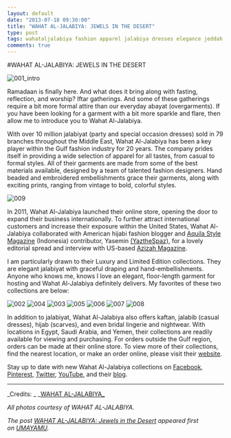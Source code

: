 ```yaml
---
layout: default
date: "2013-07-18 09:30:00"
title: "WAHAT AL-JALABIYA: JEWELS IN THE DESERT"
type: post
tags: wahataljalabiya fashion apparel jalabiya dresses elegance jeddah cairo sanaa saudi egypt yemen craftsmanship heritage tradition culture
comments: true
---
```



#WAHAT AL-JALABIYA: JEWELS IN THE DESERT

![001_intro][1]

Ramadaan is finally here. And what does it bring along with fasting, reflection, and worship? Iftar gatherings. And some of these gatherings require a bit more formal attire than our everyday abayat (overgarments). If you have been looking for a garment with a bit more sparkle and flare, then allow me to introduce you to Wahat Al-Jalabiya.

With over 10 million jalabiyat (party and special occasion dresses) sold in 79 branches throughout the Middle East, Wahat Al-Jalabiya has been a key player within the Gulf fashion industry for 20 years. The company prides itself in providing a wide selection of apparel for all tastes, from casual to formal styles. All of their garments are made from some of the best materials available, designed by a team of talented fashion designers. Hand beaded and embroidered embellishments grace their garments, along with exciting prints, ranging from vintage to bold, colorful styles.

![009][2]

In 2011, Wahat Al-Jalabiya launched their online store, opening the door to expand their business internationally. To further attract international customers and increase their exposure within the United States, Wahat Al-Jalabiya collaborated with American hijabi fashion blogger and [Aquila Style Magazine][3] (Indonesia) contributor, Yasemin [(YaztheSpaz)][4], for a lovely editorial spread and interview with US-based [Azizah Magazine][5].

I am particularly drawn to their Luxury and Limited Edition collections. They are elegant jalabiyat with graceful draping and hand-embellishments. Anyone who knows me, knows I love an elegant, floor-length garment for hosting and Wahat Al-Jalabiya definitely delivers. My favorites of these two collections are below:

![002][6] ![004][7] ![003][8] ![005][9] ![006][10] ![007][11] ![008][12]

In addition to jalabiyat, Wahat Al-Jalabiya also offers kaftan, jalabib (casual dresses), hijab (scarves), and even bridal lingerie and nightwear. With locations in Egypt, Saudi Arabia, and Yemen, their collections are readily available for viewing and purchasing. For orders outside the Gulf region, orders can be made at their online store. To view more of their collections, find the nearest location, or make an order online, please visit their [website][13].

Stay up to date with new Wahat Al-Jalabiya collections on [Facebook][14], [Pinterest][15], [Twitter][16], [ YouTube][17], and their [blog][18].

* * *

_Credits: _
_[WAHAT AL-JALABIYA_][13]

_All photos courtesy of WAHAT AL-JALABIYA._

_The post [WAHAT AL-JALABIYA: Jewels in the Desert][19]&nbsp;appeared first on&nbsp;[UMAYAMU][20]._

   [1]: http://farm3.staticflickr.com/2847/9310980617_373f35464c_o.jpg
   [2]: http://farm6.staticflickr.com/5335/9310981901_00ea1db181_o.jpg
   [3]: http://www.aquila-style.com/ (AQUILA STYLE MAGAZINE)
   [4]: https://www.facebook.com/YazTheSpaz/ (YAZTHESPAZ)
   [5]: http://www.azizahmagazine.com/ (AZIZAH MAGAZINE)
   [6]: http://farm4.staticflickr.com/3756/9313767020_1d7424bbf6_o.jpg
   [7]: http://farm3.staticflickr.com/2879/9310980737_ce7271fa28_o.jpg
   [8]: http://farm8.staticflickr.com/7452/9313767064_1b7b70dae5_o.jpg
   [9]: http://farm4.staticflickr.com/3687/9313767220_2972a5a71a_o.jpg
   [10]: http://farm3.staticflickr.com/2816/9310980837_f1c50cc783_o.jpg
   [11]: http://farm8.staticflickr.com/7384/9310981241_e9e9fa4b4b_o.jpg
   [12]: http://farm4.staticflickr.com/3817/9310981201_7e0d2a105e_o.jpg
   [13]: http://www.aljalabiya.com (WAHAT AL-JALABIYA)
   [14]: https://www.facebook.com/Wahat.Aljalabiya (WAHAT AL-JALABIYA)
   [15]: http://pinterest.com/aljalabiya/ (AL JALABIYA)
   [16]: http://twitter.com/#!/WahatAljalabiya (@WAHATALJALABIYA)
   [17]: http://www.youtube.com/user/WahatAljalabiya (WAHAT AL-JALABIYA)
   [18]: http://blog.aljalabiya.com/ (WAHAT AL-JALABIYA BLOG)
   [19]: http://www.umayamu.com/post/55776349719/wahat-al-jalabiya-jewels-in-the-desert (WAHAT AL-JALABIYA: Jewels in the Desert)
   [20]: http://www.umayamu.com (UMAYAMU)
